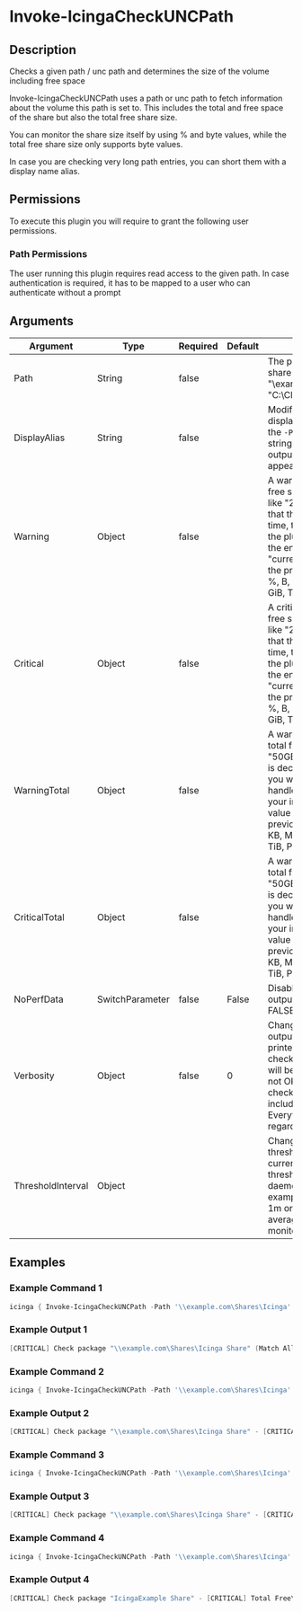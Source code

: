 
# Invoke-IcingaCheckUNCPath

## Description

Checks a given path / unc path and determines the size of the volume including free space

Invoke-IcingaCheckUNCPath uses a path or unc path to fetch information about the volume this
path is set to. This includes the total and free space of the share but also the total free share size.

You can monitor the share size itself by using % and byte values, while the total free share size only supports byte values.

In case you are checking very long path entries, you can short them with a display name alias.

## Permissions

To execute this plugin you will require to grant the following user permissions.

### Path Permissions

The user running this plugin requires read access to the given path. In case authentication is required, it has to be mapped to a user
who can authenticate without a prompt

## Arguments

| Argument | Type | Required | Default | Description |
| ---      | ---  | ---      | ---     | ---         |
| Path | String | false |  | The path to a volume or network share you want to monitor, like "\\example.com\Home" or "C:\ClusterSharedVolume\Volume1" |
| DisplayAlias | String | false |  | Modifies the plugin output to not display the value provided within the `-Path` argument but to use this string value instead of shorten the output and make it more visual appealing. |
| Warning | Object | false |  | A warning threshold for the shares free space in either % or byte units, like "20%:" or "50GB:" Please note that this value is decreasing over time, therefor you will have to use the plugin handler and add ":" at the end of your input to check for "current value < threshold" like in the previous example  Allowed units: %, B, KB, MB, GB, TB, PB, KiB, MiB, GiB, TiB, PiB |
| Critical | Object | false |  | A critical threshold for the shares free space in either % or byte units, like "20%:" or "50GB:" Please note that this value is decreasing over time, therefor you will have to use the plugin handler and add ":" at the end of your input to check for "current value < threshold" like in the previous example  Allowed units: %, B, KB, MB, GB, TB, PB, KiB, MiB, GiB, TiB, PiB |
| WarningTotal | Object | false |  | A warning threshold for the shares total free space in byte units, like "50GB:" Please note that this value is decreasing over time, therefor you will have to use the plugin handler and add ":" at the end of your input to check for "current value < threshold" like in the previous example  Allowed units: B, KB, MB, GB, TB, PB, KiB, MiB, GiB, TiB, PiB |
| CriticalTotal | Object | false |  | A warning threshold for the shares total free space in byte units, like "50GB:" Please note that this value is decreasing over time, therefor you will have to use the plugin handler and add ":" at the end of your input to check for "current value < threshold" like in the previous example  Allowed units: B, KB, MB, GB, TB, PB, KiB, MiB, GiB, TiB, PiB |
| NoPerfData | SwitchParameter | false | False | Disables the performance data output of this plugin. Default to FALSE. |
| Verbosity | Object | false | 0 | Changes the behavior of the plugin output which check states are printed: 0 (default): Only service checks/packages with state not OK will be printed 1: Only services with not OK will be printed including OK checks of affected check packages including Package config 2: Everything will be printed regardless of the check state |
| ThresholdInterval | Object |  |  | Change the value your defined threshold checks against from the current value to a collected time threshold of the Icinga for Windows daemon, as described [here](https://icinga.com/docs/icinga-for-windows/latest/doc/service/10-Register-Service-Checks/). An example for this argument would be 1m or 15m which will use the average of 1m or 15m for monitoring. |

## Examples

### Example Command 1

```powershell
icinga { Invoke-IcingaCheckUNCPath -Path '\\example.com\Shares\Icinga' -Critical '20TB:' }
```

### Example Output 1

```powershell
[CRITICAL] Check package "\\example.com\Shares\Icinga Share" (Match All) - [CRITICAL] Free Space\_ [CRITICAL] Free Space: Value "5105899364352B" is lower than threshold "20000000000000B"| 'share_free_bytes'=5105899364352B;;20000000000000: 'total_free_bytes'=5105899364352B;; 'share_size'=23016091746304B;; 'share_free_percent'=22.18%;;;0;100
```

### Example Command 2

```powershell
icinga { Invoke-IcingaCheckUNCPath -Path '\\example.com\Shares\Icinga' -Critical '40%:' }
```

### Example Output 2

```powershell
[CRITICAL] Check package "\\example.com\Shares\Icinga Share" - [CRITICAL] Free %\_ [CRITICAL] Free %: Value "22.18%" is lower than threshold "40%"| 'share_free_bytes'=5105899343872B;; 'total_free_bytes'=5105899343872B;; 'share_size'=23016091746304B;; 'share_free_percent'=22.18%;;40:;0;100
```

### Example Command 3

```powershell
icinga { Invoke-IcingaCheckUNCPath -Path '\\example.com\Shares\Icinga' -CriticalTotal '20TB:' }
```

### Example Output 3

```powershell
[CRITICAL] Check package "\\example.com\Shares\Icinga Share" - [CRITICAL] Total Free\_ [CRITICAL] Total Free: Value "5105899315200B" is lower than threshold "20000000000000B"| 'share_free_bytes'=5105899315200B;; 'total_free_bytes'=5105899315200B;;20000000000000: 'share_size'=23016091746304B;; 'share_free_percent'=22.18%;;;0;100
```

### Example Command 4

```powershell
icinga { Invoke-IcingaCheckUNCPath -Path '\\example.com\Shares\Icinga' -DisplayAlias 'IcingaExample' -CriticalTotal '20TB:' }
```

### Example Output 4

```powershell
[CRITICAL] Check package "IcingaExample Share" - [CRITICAL] Total Free\_ [CRITICAL] Total Free: Value "5105899069440B" is lower than threshold "20000000000000B"| 'share_free_bytes'=5105899069440B;; 'total_free_bytes'=5105899069440B;;20000000000000: 'share_size'=23016091746304B;; 'share_free_percent'=22.18%;;;0;100
```
